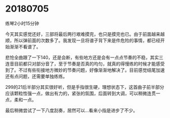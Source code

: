 # 20180705

练琴2小时15分钟

今天其实感觉还好，三部将最后两行艰难摸完，也只是摸完也已。由于前面越来越顺，所以弹前面的次数多了。我发现一旦将谱子背下来是件危险的事情，都已经开始渐渐不看谱了。

悲怆全曲跟了一下140，还是会断，有些地方还是会有一点点节奏的不稳，其实三连音目前都只对部分音了，至于节奏是否真的均匀，就真的得慢练的时候才能感受到了。不过有些衔接地方微妙的节奏问题，好像渐渐地解决了。目前感觉结尾加速还有点问题，还需要单独练练。

299的21后半部分其实很好听，但是手指很生硬，理想状态下，这首曲子前半部分应该颗粒性强一点，做出有力的，紧张的氛围，后面转到大调，可以稍微连贯一点，柔和一点。

最后稍微尝试了一下八度刮奏，居然可以...看来小指是进步了不少。

